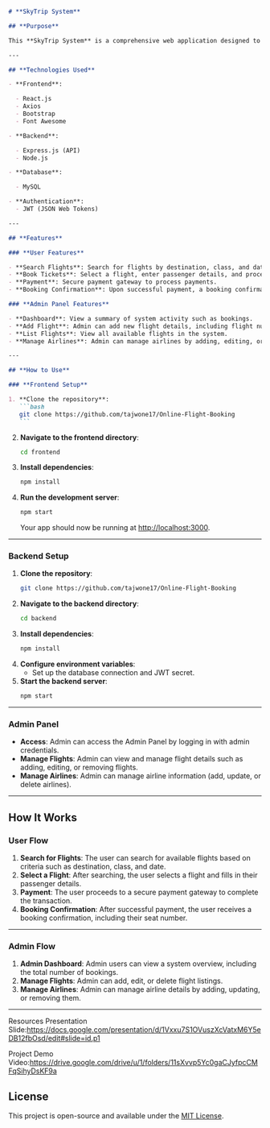 ````markdown
# **SkyTrip System**

## **Purpose**

This **SkyTrip System** is a comprehensive web application designed to allow users to search, book, and manage flight reservations. The system provides users with the ability to select flights, make secure payments, and receive booking confirmations. Additionally, an **Admin Panel** is included for administrators to manage flight listings, airlines, and other related functionalities.

---

## **Technologies Used**

- **Frontend**:

  - React.js
  - Axios
  - Bootstrap
  - Font Awesome

- **Backend**:

  - Express.js (API)
  - Node.js

- **Database**:

  - MySQL

- **Authentication**:
  - JWT (JSON Web Tokens)

---

## **Features**

### **User Features**

- **Search Flights**: Search for flights by destination, class, and date.
- **Book Tickets**: Select a flight, enter passenger details, and proceed to booking.
- **Payment**: Secure payment gateway to process payments.
- **Booking Confirmation**: Upon successful payment, a booking confirmation with seat number is displayed.

### **Admin Panel Features**

- **Dashboard**: View a summary of system activity such as bookings.
- **Add Flight**: Admin can add new flight details, including flight number, departure, and destination.
- **List Flights**: View all available flights in the system.
- **Manage Airlines**: Admin can manage airlines by adding, editing, or removing airline details.

---

## **How to Use**

### **Frontend Setup**

1. **Clone the repository**:
   ```bash
   git clone https://github.com/tajwone17/Online-Flight-Booking
   ```
````

2. **Navigate to the frontend directory**:
   ```bash
   cd frontend
   ```
3. **Install dependencies**:
   ```bash
   npm install
   ```
4. **Run the development server**:
   ```bash
   npm start
   ```
   Your app should now be running at [http://localhost:3000](http://localhost:3000).

---

### **Backend Setup**

1. **Clone the repository**:
   ```bash
   git clone https://github.com/tajwone17/Online-Flight-Booking
   ```
2. **Navigate to the backend directory**:
   ```bash
   cd backend
   ```
3. **Install dependencies**:
   ```bash
   npm install
   ```
4. **Configure environment variables**:
   - Set up the database connection and JWT secret.
5. **Start the backend server**:
   ```bash
   npm start
   ```

---

### **Admin Panel**

- **Access**: Admin can access the Admin Panel by logging in with admin credentials.
- **Manage Flights**: Admin can view and manage flight details such as adding, editing, or removing flights.
- **Manage Airlines**: Admin can manage airline information (add, update, or delete airlines).

---

## **How It Works**

### **User Flow**

1. **Search for Flights**: The user can search for available flights based on criteria such as destination, class, and date.
2. **Select a Flight**: After searching, the user selects a flight and fills in their passenger details.
3. **Payment**: The user proceeds to a secure payment gateway to complete the transaction.
4. **Booking Confirmation**: After successful payment, the user receives a booking confirmation, including their seat number.

---

### **Admin Flow**

1. **Admin Dashboard**: Admin users can view a system overview, including the total number of bookings.
2. **Manage Flights**: Admin can add, edit, or delete flight listings.
3. **Manage Airlines**: Admin can manage airline details by adding, updating, or removing them.

---
Resources
Presentation Slide:https://docs.google.com/presentation/d/1Vxxu7S1OVuszXcVatxM6Y5eDB12fbOsd/edit#slide=id.p1

Project Demo Video:https://drive.google.com/drive/u/1/folders/11sXvvp5Yc0gaCJyfpcCMFqSihyDsKF9a


## **License**

This project is open-source and available under the [MIT License](LICENSE).

```

```
